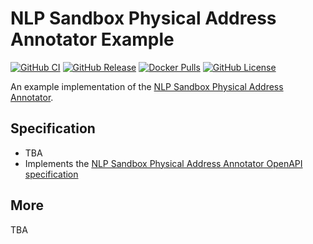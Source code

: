 # NLP Sandbox Physical Address Annotator Example

[![GitHub CI](https://img.shields.io/github/workflow/status/Sage-Bionetworks/nlp-sandbox-physical-address-annotator-example/ci.svg?color=94398d&labelColor=555555&logoColor=ffffff&style=for-the-badge&logo=github)](https://github.com/Sage-Bionetworks/nlp-sandbox-physical-address-annotator-example)
[![GitHub Release](https://img.shields.io/github/release/Sage-Bionetworks/nlp-sandbox-physical-address-annotator-example.svg?include_prereleases&color=94398d&labelColor=555555&logoColor=ffffff&style=for-the-badge&logo=github)](https://github.com/Sage-Bionetworks/nlp-sandbox-physical-address-annotator-example/releases)
[![Docker Pulls](https://img.shields.io/docker/pulls/nlpsandbox/physical-address-annotator-example.svg?color=94398d&labelColor=555555&logoColor=ffffff&style=for-the-badge&label=pulls&logo=docker)](https://hub.docker.com/r/nlpsandbox/physical-address-annotator-example)
[![GitHub License](https://img.shields.io/github/license/Sage-Bionetworks/nlp-sandbox-physical-address-annotator-example.svg?color=94398d&labelColor=555555&logoColor=ffffff&style=for-the-badge&logo=github)](https://github.com/Sage-Bionetworks/nlp-sandbox-physical-address-annotator-example)

An example implementation of the [NLP Sandbox Physical Address Annotator].

## Specification

- TBA
- Implements the [NLP Sandbox Physical Address Annotator OpenAPI specification]

## More

TBA

<!-- Definitions -->

[NLP Sandbox Physical Address Annotator]: https://github.com/Sage-Bionetworks/nlp-sandbox-schemas
[NLP Sandbox Physical Address Annotator OpenAPI specification]: https://github.com/Sage-Bionetworks/nlp-sandbox-schemas